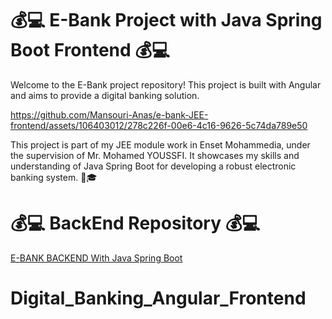  # 💰💻 E-Bank Project with Java Spring Boot Frontend 💰💻

Welcome to the E-Bank project repository! This project is built with Angular and aims to provide a digital banking solution. 


https://github.com/Mansouri-Anas/e-bank-JEE-frontend/assets/106403012/278c226f-00e6-4c16-9626-5c74da789e50



This project is part of my JEE module work in Enset Mohammedia, under the supervision of Mr. Mohamed YOUSSFI. It showcases my skills and understanding of Java Spring Boot for developing a robust electronic banking system. 💼🎓

 # 💰💻 BackEnd Repository 💰💻
[E-BANK BACKEND With Java Spring Boot ](https://github.com/Mansouri-Anas/e-bank-JEE-backend)
# Digital_Banking_Angular_Frontend
